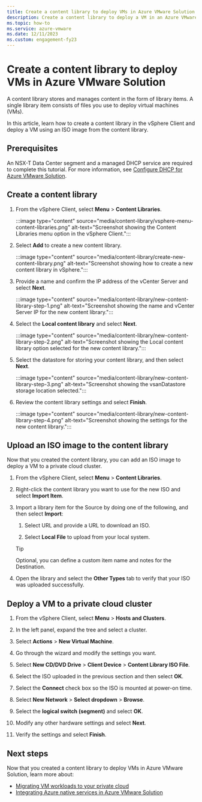 ```yaml
---
title: Create a content library to deploy VMs in Azure VMware Solution
description: Create a content library to deploy a VM in an Azure VMware Solution private cloud.
ms.topic: how-to
ms.service: azure-vmware
ms.date: 12/11/2023
ms.custom: engagement-fy23
---
```


# Create a content library to deploy VMs in Azure VMware Solution

A content library stores and manages content in the form of library items. A single library item consists of files you use to deploy virtual machines (VMs).

In this article, learn how to create a content library in the vSphere Client and deploy a VM using an ISO image from the content library.

## Prerequisites

An NSX-T Data Center segment and a managed DHCP service are required to complete this tutorial.  For more information, see [Configure DHCP for Azure VMware Solution](configure-dhcp-azure-vmware-solution.md).  

## Create a content library

1. From the vSphere Client, select **Menu** > **Content Libraries**.

   :::image type="content" source="media/content-library/vsphere-menu-content-libraries.png" alt-text="Screenshot showing the Content Libraries menu option in the vSphere Client.":::

1. Select **Add** to create a new content library.

   :::image type="content" source="media/content-library/create-new-content-library.png" alt-text="Screenshot showing how to create a new content library in vSphere.":::

1. Provide a name and confirm the IP address of the vCenter Server and select **Next**.

   :::image type="content" source="media/content-library/new-content-library-step-1.png" alt-text="Screenshot showing the name and vCenter Server IP for the new content library.":::

1. Select the **Local content library** and select **Next**.

   :::image type="content" source="media/content-library/new-content-library-step-2.png" alt-text="Screenshot showing the Local content library option selected for the new content library.":::

1. Select the datastore for storing your content library, and then select **Next**.

   :::image type="content" source="media/content-library/new-content-library-step-3.png" alt-text="Screenshot showing the vsanDatastore storage location selected.":::

1. Review the content library settings and select **Finish**.

   :::image type="content" source="media/content-library/new-content-library-step-4.png" alt-text="Screenshot showing the settings for the new content library.":::

## Upload an ISO image to the content library

Now that you created the content library, you can add an ISO image to deploy a VM to a private cloud cluster. 

1. From the vSphere Client, select **Menu** > **Content Libraries**.

1. Right-click the content library you want to use for the new ISO and select **Import Item**.

1. Import a library item for the Source by doing one of the following, and then select **Import**:
   1. Select URL and provide a URL to download an ISO.

   1. Select **Local File** to upload from your local system.

   > [!TIP]
   > Optional, you can define a custom item name and notes for the Destination.

1. Open the library and select the **Other Types** tab to verify that your ISO was uploaded successfully.


## Deploy a VM to a private cloud cluster

1. From the vSphere Client, select **Menu** > **Hosts and Clusters**.

1. In the left panel, expand the tree and select a cluster.

1. Select **Actions** > **New Virtual Machine**.

1. Go through the wizard and modify the settings you want.

1. Select **New CD/DVD Drive** > **Client Device** > **Content Library ISO File**.

1. Select the ISO uploaded in the previous section and then select **OK**.

1. Select the **Connect** check box so the ISO is mounted at power-on time.

1. Select **New Network** > **Select dropdown** > **Browse**.

1. Select the **logical switch (segment)** and select **OK**.

1. Modify any other hardware settings and select **Next**.

1. Verify the settings and select **Finish**.


## Next steps

Now that you created a content library to deploy VMs in Azure VMware Solution, learn more about:

- [Migrating VM workloads to your private cloud](configure-vmware-hcx.md)
- [Integrating Azure native services in Azure VMware Solution](integrate-azure-native-services.md)

<!-- LINKS - external-->

<!-- LINKS - internal -->
